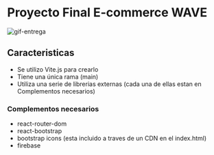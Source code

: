 # Proyecto Final E-commerce WAVE
![gif-entrega](gif-entrega/ezgif.com-crop.gif)

## Caracteristicas

- Se utilizo Vite.js para crearlo
- Tiene una única rama (main)
- Utiliza una serie de librerias externas (cada una de ellas estan en Complementos necesarios)

### Complementos necesarios
* react-router-dom
* react-bootstrap
* bootstrap icons (esta incluido a traves de un CDN en el index.html)
* firebase
